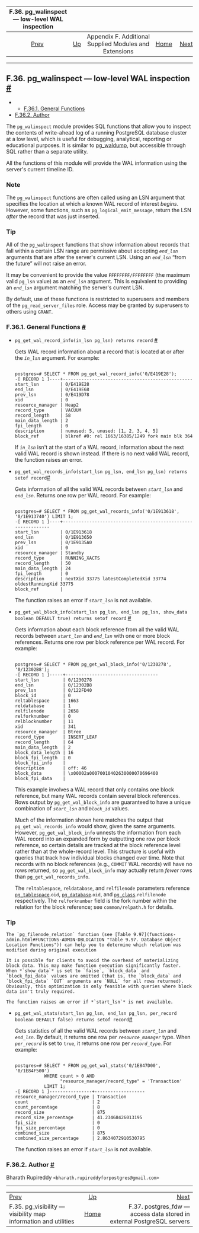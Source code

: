 <!--?xml version="1.0" encoding="UTF-8" standalone="no"?-->

|                       F.36. pg\_walinspect — low-level WAL inspection                       |                                                                             |                                                        |                                                       |                                                                                                                   |
| :-----------------------------------------------------------------------------------------: | :-------------------------------------------------------------------------- | :----------------------------------------------------: | ----------------------------------------------------: | ----------------------------------------------------------------------------------------------------------------: |
| [Prev](pgvisibility.html "F.35. pg_visibility — visibility map information and utilities")  | [Up](contrib.html "Appendix F. Additional Supplied Modules and Extensions") | Appendix F. Additional Supplied Modules and Extensions | [Home](index.html "PostgreSQL 17devel Documentation") |  [Next](postgres-fdw.html "F.37. postgres_fdw —&#xA;   access data stored in external PostgreSQL&#xA;   servers") |

***

## F.36. pg\_walinspect — low-level WAL inspection [#](#PGWALINSPECT)

  * *   [F.36.1. General Functions](pgwalinspect.html#PGWALINSPECT-FUNCS)
  * [F.36.2. Author](pgwalinspect.html#PGWALINSPECT-AUTHOR)

The `pg_walinspect` module provides SQL functions that allow you to inspect the contents of write-ahead log of a running PostgreSQL database cluster at a low level, which is useful for debugging, analytical, reporting or educational purposes. It is similar to [pg\_waldump](pgwaldump.html "pg_waldump"), but accessible through SQL rather than a separate utility.

All the functions of this module will provide the WAL information using the server's current timeline ID.

### Note

The `pg_walinspect` functions are often called using an LSN argument that specifies the location at which a known WAL record of interest *begins*. However, some functions, such as `pg_logical_emit_message`, return the LSN *after* the record that was just inserted.

### Tip

All of the `pg_walinspect` functions that show information about records that fall within a certain LSN range are permissive about accepting *`end_lsn`* arguments that are after the server's current LSN. Using an *`end_lsn`* “from the future” will not raise an error.

It may be convenient to provide the value `FFFFFFFF/FFFFFFFF` (the maximum valid `pg_lsn` value) as an *`end_lsn`* argument. This is equivalent to providing an *`end_lsn`* argument matching the server's current LSN.

By default, use of these functions is restricted to superusers and members of the `pg_read_server_files` role. Access may be granted by superusers to others using `GRANT`.

### F.36.1. General Functions [#](#PGWALINSPECT-FUNCS)

* `pg_get_wal_record_info(in_lsn pg_lsn) returns record` [#](#PGWALINSPECT-FUNCS-PG-GET-WAL-RECORD-INFO)

    Gets WAL record information about a record that is located at or after the *`in_lsn`* argument. For example:

    ```

    postgres=# SELECT * FROM pg_get_wal_record_info('0/E419E28');
    -[ RECORD 1 ]----+-------------------------------------------------
    start_lsn        | 0/E419E28
    end_lsn          | 0/E419E68
    prev_lsn         | 0/E419D78
    xid              | 0
    resource_manager | Heap2
    record_type      | VACUUM
    record_length    | 58
    main_data_length | 2
    fpi_length       | 0
    description      | nunused: 5, unused: [1, 2, 3, 4, 5]
    block_ref        | blkref #0: rel 1663/16385/1249 fork main blk 364
    ```

    If *`in_lsn`* isn't at the start of a WAL record, information about the next valid WAL record is shown instead. If there is no next valid WAL record, the function raises an error.

* `pg_get_wal_records_info(start_lsn pg_lsn, end_lsn pg_lsn) returns setof record`[#](#PGWALINSPECT-FUNCS-PG-GET-WAL-RECORDS-INFO)

    Gets information of all the valid WAL records between *`start_lsn`* and *`end_lsn`*. Returns one row per WAL record. For example:

    ```

    postgres=# SELECT * FROM pg_get_wal_records_info('0/1E913618', '0/1E913740') LIMIT 1;
    -[ RECORD 1 ]----+--------------------------------------------------------------
    start_lsn        | 0/1E913618
    end_lsn          | 0/1E913650
    prev_lsn         | 0/1E9135A0
    xid              | 0
    resource_manager | Standby
    record_type      | RUNNING_XACTS
    record_length    | 50
    main_data_length | 24
    fpi_length       | 0
    description      | nextXid 33775 latestCompletedXid 33774 oldestRunningXid 33775
    block_ref        |
    ```

    The function raises an error if *`start_lsn`* is not available.

* `pg_get_wal_block_info(start_lsn pg_lsn, end_lsn pg_lsn, show_data boolean DEFAULT true) returns setof record` [#](#PGWALINSPECT-FUNCS-PG-GET-WAL-BLOCK-INFO)

    Gets information about each block reference from all the valid WAL records between *`start_lsn`* and *`end_lsn`* with one or more block references. Returns one row per block reference per WAL record. For example:

    ```

    postgres=# SELECT * FROM pg_get_wal_block_info('0/1230278', '0/12302B8');
    -[ RECORD 1 ]-----+-----------------------------------
    start_lsn         | 0/1230278
    end_lsn           | 0/12302B8
    prev_lsn          | 0/122FD40
    block_id          | 0
    reltablespace     | 1663
    reldatabase       | 1
    relfilenode       | 2658
    relforknumber     | 0
    relblocknumber    | 11
    xid               | 341
    resource_manager  | Btree
    record_type       | INSERT_LEAF
    record_length     | 64
    main_data_length  | 2
    block_data_length | 16
    block_fpi_length  | 0
    block_fpi_info    |
    description       | off: 46
    block_data        | \x00002a00070010402630000070696400
    block_fpi_data    |
    ```

    This example involves a WAL record that only contains one block reference, but many WAL records contain several block references. Rows output by `pg_get_wal_block_info` are guaranteed to have a unique combination of *`start_lsn`* and *`block_id`* values.

    Much of the information shown here matches the output that `pg_get_wal_records_info` would show, given the same arguments. However, `pg_get_wal_block_info` unnests the information from each WAL record into an expanded form by outputting one row per block reference, so certain details are tracked at the block reference level rather than at the whole-record level. This structure is useful with queries that track how individual blocks changed over time. Note that records with no block references (e.g., `COMMIT` WAL records) will have no rows returned, so `pg_get_wal_block_info` may actually return *fewer* rows than `pg_get_wal_records_info`.

    The `reltablespace`, `reldatabase`, and `relfilenode` parameters reference [`pg_tablespace`](catalog-pg-tablespace.html "53.56. pg_tablespace").`oid`, [`pg_database`](catalog-pg-database.html "53.15. pg_database").`oid`, and [`pg_class`](catalog-pg-class.html "53.11. pg_class").`relfilenode` respectively. The `relforknumber` field is the fork number within the relation for the block reference; see `common/relpath.h` for details.

### Tip

    The `pg_filenode_relation` function (see [Table 9.97](functions-admin.html#FUNCTIONS-ADMIN-DBLOCATION "Table 9.97. Database Object Location Functions")) can help you to determine which relation was modified during original execution

    It is possible for clients to avoid the overhead of materializing block data. This may make function execution significantly faster. When *`show_data`* is set to `false`, `block_data` and `block_fpi_data` values are omitted (that is, the `block_data` and `block_fpi_data` `OUT` arguments are `NULL` for all rows returned). Obviously, this optimization is only feasible with queries where block data isn't truly required.

    The function raises an error if *`start_lsn`* is not available.

* `pg_get_wal_stats(start_lsn pg_lsn, end_lsn pg_lsn, per_record boolean DEFAULT false) returns setof record`[#](#PGWALINSPECT-FUNCS-PG-GET-WAL-STATS)

    Gets statistics of all the valid WAL records between *`start_lsn`* and *`end_lsn`*. By default, it returns one row per *`resource_manager`* type. When *`per_record`* is set to `true`, it returns one row per *`record_type`*. For example:

    ```

    postgres=# SELECT * FROM pg_get_wal_stats('0/1E847D00', '0/1E84F500')
               WHERE count > 0 AND
                     "resource_manager/record_type" = 'Transaction'
               LIMIT 1;
    -[ RECORD 1 ]----------------+-------------------
    resource_manager/record_type | Transaction
    count                        | 2
    count_percentage             | 8
    record_size                  | 875
    record_size_percentage       | 41.23468426013195
    fpi_size                     | 0
    fpi_size_percentage          | 0
    combined_size                | 875
    combined_size_percentage     | 2.8634072910530795
    ```

    The function raises an error if *`start_lsn`* is not available.

### F.36.2. Author [#](#PGWALINSPECT-AUTHOR)

Bharath Rupireddy `<bharath.rupireddyforpostgres@gmail.com>`

***

|                                                                                             |                                                                             |                                                                                                                   |
| :------------------------------------------------------------------------------------------ | :-------------------------------------------------------------------------: | ----------------------------------------------------------------------------------------------------------------: |
| [Prev](pgvisibility.html "F.35. pg_visibility — visibility map information and utilities")  | [Up](contrib.html "Appendix F. Additional Supplied Modules and Extensions") |  [Next](postgres-fdw.html "F.37. postgres_fdw —&#xA;   access data stored in external PostgreSQL&#xA;   servers") |
| F.35. pg\_visibility — visibility map information and utilities                             |            [Home](index.html "PostgreSQL 17devel Documentation")            |                                           F.37. postgres\_fdw — access data stored in external PostgreSQL servers |
